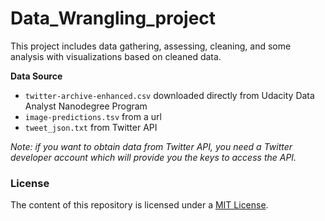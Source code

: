 # Data_Wrangling_project
This project includes data gathering, assessing, cleaning, and some analysis with visualizations based on cleaned data.

**Data Source**
- `twitter-archive-enhanced.csv` downloaded directly from Udacity Data Analyst Nanodegree Program
- `image-predictions.tsv` from a url
- `tweet_json.txt` from Twitter API

_Note: if you want to obtain data from Twitter API, you need a Twitter developer account which will provide you the keys to access the API._

### License
The content of this repository is licensed under a [MIT License](https://github.com/Meng-nanco/Data_Wrangling_project/blob/main/LICENSE).
